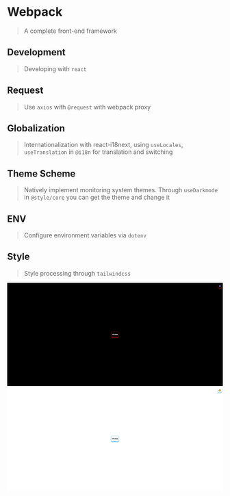 # Webpack

> A complete front-end framework

## Development

> Developing with `react`

## Request

> Use `axios` with `@request` with webpack proxy

## Globalization

> Internationalization with react-i18next, using `useLocales`, `useTranslation` in `@i18n` for translation and switching

## Theme Scheme

> Natively implement monitoring system themes.
> Through `useDarkmode` in `@style/core` you can get the theme and change it

## ENV

> Configure environment variables via `dotenv`

## Style

> Style processing through `tailwindcss`

![image](https://github.com/ubuding/Webpack/blob/ubuding/README/dark.jpg)
![image](https://github.com/ubuding/Webpack/blob/ubuding/README/light.jpg)
